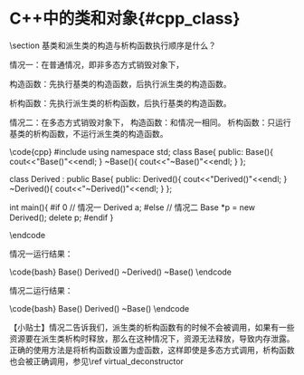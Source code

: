 C++中的类和对象{#cpp_class}
========================

\section 基类和派生类的构造与析构函数执行顺序是什么？

情况一：在普通情况，即非多态方式销毁对象下，

构造函数：先执行基类的构造函数，后执行派生类的构造函数。

析构函数：先执行派生类的析构函数，后执行基类的构造函数。

情况二：在多态方式销毁对象下，
构造函数：和情况一相同。
析构函数：只运行基类的析构函数，不运行派生类的构造函数。

\code{cpp}
#include <iostream>
using namespace std;
class Base{
public:
    Base(){ cout<<"Base()"<<endl; }
    ~Base(){ cout<<"~Base()"<<endl; }
};

class Derived : public Base{
public:
    Derived(){ cout<<"Derived()"<<endl; }
    ~Derived(){ cout<<"~Derived()"<<endl; }
};

int main(){
#if 0   // 情况一
    Derived a;
#else   // 情况二
    Base *p = new Derived();
    delete p;
#endif
}

\endcode

情况一运行结果：

\code{bash}
Base()
Derived()
~Derived()
~Base()
\endcode

情况二运行结果：

\code{bash}
Base()
Derived()
~Base()
\endcode

【小贴士】情况二告诉我们，派生类的析构函数有的时候不会被调用，如果有一些资源要在派生类析构时释放，那么在这种情况下，资源无法释放，导致内存泄露。
正确的使用方法是将析构函数设置为虚函数，这样即使是多态方式调用，析构函数也会被正确调用，参见\ref virtual_deconstructor

